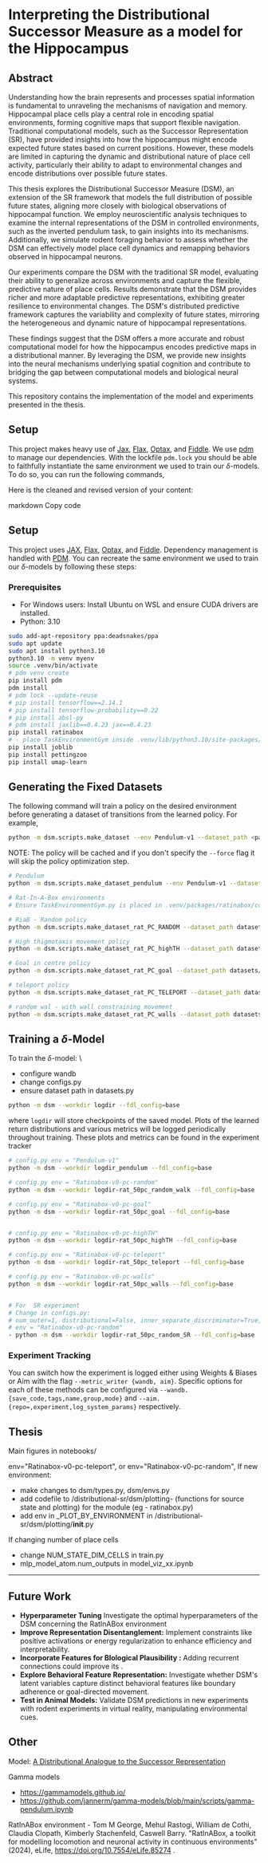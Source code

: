 # Interpreting the Distributional Successor Measure as a model for the Hippocampus

## Abstract


Understanding how the brain represents and processes spatial information is fundamental to unraveling the mechanisms of navigation and memory. Hippocampal place cells play a central role in encoding spatial environments, forming cognitive maps that support flexible navigation. Traditional computational models, such as the Successor Representation (SR), have provided insights into how the hippocampus might encode expected future states based on current positions. However, these models are limited in capturing the dynamic and distributional nature of place cell activity, particularly their ability to adapt to environmental changes and encode distributions over possible future states.

This thesis explores the Distributional Successor Measure (DSM), an extension of the SR framework that models the full distribution of possible future states, aligning more closely with biological observations of hippocampal function. We employ neuroscientific analysis techniques to examine the internal representations of the DSM in controlled environments, such as the inverted pendulum task, to gain insights into its mechanisms. Additionally, we simulate rodent foraging behavior to assess whether the DSM can effectively model place cell dynamics and remapping behaviors observed in hippocampal neurons.

Our experiments compare the DSM with the traditional SR model, evaluating their ability to generalize across environments and capture the flexible, predictive nature of place cells. Results demonstrate that the DSM provides richer and more adaptable predictive representations, exhibiting greater resilience to environmental changes. The DSM's distributed predictive framework captures the variability and complexity of future states, mirroring the heterogeneous and dynamic nature of hippocampal representations.

These findings suggest that the DSM offers a more accurate and robust computational model for how the hippocampus encodes predictive maps in a distributional manner. By leveraging the DSM, we provide new insights into the neural mechanisms underlying spatial cognition and contribute to bridging the gap between computational models and biological neural systems.



This repository contains the implementation of the model and experiments presented in the thesis.



## Setup

This project makes heavy use of [Jax](https://github.com/google/jax), [Flax](https://github.com/google/flax), [Optax](https://github.com/google-deepmind/optax), and [Fiddle](https://github.com/google/fiddle). We use [pdm](https://pdm-project.org/latest/) to manage our dependencies. With the lockfile `pdm.lock` you should be able to faithfully instantiate the same environment we used to train our $\delta$-models. To do so, you can run the following commands,


Here is the cleaned and revised version of your content:

markdown
Copy code
## Setup

This project uses [JAX](https://github.com/google/jax), [Flax](https://github.com/google/flax), [Optax](https://github.com/google-deepmind/optax), and [Fiddle](https://github.com/google/fiddle). Dependency management is handled with [PDM](https://pdm-project.org/latest/). You can recreate the same environment we used to train our $\delta$-models by following these steps:


### Prerequisites
- For Windows users: Install Ubuntu on WSL and ensure CUDA drivers are installed.
- Python: 3.10

```sh
sudo add-apt-repository ppa:deadsnakes/ppa
sudo apt update
sudo apt install python3.10
python3.10 -m venv myenv  
source .venv/bin/activate
# pdm venv create
pip install pdm
pdm install
# pdm lock --update-reuse 
# pip install tensorflow==2.14.1
# pip install tensorflow-probability==0.22
# pip install absl-py
# pdm install jaxlib==0.4.23 jax==0.4.23
pip install ratinabox
# - place TaskEnvironmentGym inside .venv/lib/python3.10/site-packages/ratinabox/contribs/
pip install joblib
pip install pettingzoo 
pip install umap-learn

```
## Generating the Fixed Datasets

The following command will train a policy on the desired environment before generating a dataset of transitions from the learned policy. For example,
```sh
python -m dsm.scripts.make_dataset --env Pendulum-v1 --dataset_path <path/file> --policy_path <path>
```
NOTE: The policy will be cached and if you don't specify the `--force` flag it will skip the policy optimization step.


```sh
# Pendulum
python -m dsm.scripts.make_dataset_pendulum --env Pendulum-v1 --dataset_path datasets/pendulum/sac/dataset.pkl --policy_params_path datasets/pendulum/sac/policy_params.msgpack --force

# Rat-In-A-Box environments
# Ensure TaskEnvironmentGym.py is placed in .venv/packages/ratinabox/contribs

# RiaB - Random policy
python -m dsm.scripts.make_dataset_rat_PC_RANDOM --dataset_path datasets/ratinaboxPC/randomwalk/dataset.pkl 

# High thigmotaxis movement policy
python -m dsm.scripts.make_dataset_rat_PC_highTH --dataset_path datasets/ratinaboxPC/highTH/dataset.pkl

# Goal in centre policy
python -m dsm.scripts.make_dataset_rat_PC_goal --dataset_path datasets/ratinaboxPC/goal/sac/dataset.pkl --policy_path datasets/ratinaboxPC/goal/sac/policy --force 

# teleport policy
python -m dsm.scripts.make_dataset_rat_PC_TELEPORT --dataset_path datasets/ratinaboxPC/teleport/dataset.pkl 

# random wal - with wall constraining movement
python -m dsm.scripts.make_dataset_rat_PC_walls --dataset_path datasets/ratinaboxPC/walls/dataset.pkl 
```


## Training a $\delta$-Model

To train the $\delta$-model: \
- configure wandb
- change configs.py
- ensure dataset path in datasets.py

```sh
python -m dsm --workdir logdir --fdl_config=base
```
where `logdir` will store checkpoints of the saved model. Plots of the learned return distributions and various metrics will be logged periodically throughout training. These plots and metrics can be found in the experiment tracker 

```sh
# config.py env = "Pendulum-v1"
python -m dsm --workdir logdir_pendulum --fdl_config=base

# config.py env = "Ratinabox-v0-pc-random"
python -m dsm --workdir logdir-rat_50pc_random_walk --fdl_config=base

# config.py env = "Ratinabox-v0-pc-goal"
python -m dsm --workdir logdir-rat_50pc_goal --fdl_config=base


# config.py env = "Ratinabox-v0-pc-highTH"
python -m dsm --workdir logdir-rat_50pc_highTH --fdl_config=base

# config.py env = "Ratinabox-v0-pc-teleport"
python -m dsm --workdir logdir-rat_50pc_teleport --fdl_config=base

# config.py env = "Ratinabox-v0-pc-walls"
python -m dsm --workdir logdir-rat_50pc_walls --fdl_config=base


# For  SR experiment
# Change in configs.py: 
# num_outer=1, distributional=False, inner_separate_discriminator=True, 
# env = "Ratinabox-v0-pc-random" 
- python -m dsm --workdir logdir-rat_50pc_random_SR --fdl_config=base   

```


### Experiment Tracking

You can switch how the experiment is logged either using Weights & Biases or Aim with the flag `--metric_writer {wandb, aim}`. Specific options for each of these methods can be configured via `--wandb.{save_code,tags,name,group,mode}` and `--aim.{repo=,experiment,log_system_params}` respectively.


## Thesis

Main figures in notebooks/

env="Ratinabox-v0-pc-teleport", or env="Ratinabox-v0-pc-random",
If new environment:
- make changes to dsm/types.py, dsm/envs.py
- add codefile to /distributional-sr/dsm/plotting- (functions for source state and plotting) for the module (eg - ratinabox.py) 
- add env in _PLOT_BY_ENVIRONMENT in /distributional-sr/dsm/plotting/__init__.py

If changing number of place cells 
- change NUM_STATE_DIM_CELLS in train.py 
- mlp_model_atom.num_outputs in model_viz_xx.ipynb

--------------------------------------------



## Future Work

- **Hyperparameter Tuning** Investigate the optimal hyperparameters of the DSM concerning the RatInABox environment
- **Improve Representation Disentanglement:** Implement constraints like positive activations or energy regularization to enhance efficiency and interpretability.
- **Incorporate Features for BIological Plausibility :** Adding recurrent connections could improve its .
- **Explore Behavioral Feature Representation:** Investigate whether DSM's latent variables capture distinct behavioral features like boundary adherence or goal-directed movement.
- **Test in Animal Models:** Validate DSM predictions in new experiments with rodent experiments in virtual reality, manipulating environmental cues.

## Other


Model: [A Distributional Analogue to the Successor Representation](https://arxiv.org/abs/2402.08530)

Gamma models 
- https://gammamodels.github.io/ 
-  https://github.com/jannerm/gamma-models/blob/main/scripts/gamma-pendulum.ipynb

RatInABox environment - Tom M George, Mehul Rastogi, William de Cothi, Claudia Clopath, Kimberly Stachenfeld, Caswell Barry. "RatInABox, a toolkit for modelling locomotion and neuronal activity in continuous environments" (2024), eLife, https://doi.org/10.7554/eLife.85274 .


